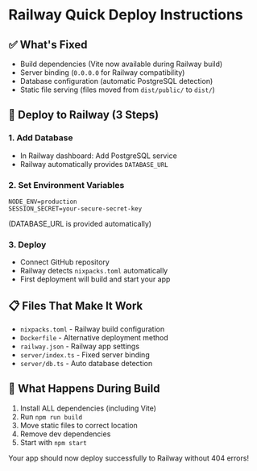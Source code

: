 # Railway Quick Deploy Instructions

## ✅ What's Fixed
- Build dependencies (Vite now available during Railway build)
- Server binding (`0.0.0.0` for Railway compatibility) 
- Database configuration (automatic PostgreSQL detection)
- Static file serving (files moved from `dist/public/` to `dist/`)

## 🚀 Deploy to Railway (3 Steps)

### 1. Add Database
- In Railway dashboard: Add PostgreSQL service
- Railway automatically provides `DATABASE_URL`

### 2. Set Environment Variables
```
NODE_ENV=production
SESSION_SECRET=your-secure-secret-key
```
(DATABASE_URL is provided automatically)

### 3. Deploy
- Connect GitHub repository
- Railway detects `nixpacks.toml` automatically
- First deployment will build and start your app

## 📋 Files That Make It Work
- `nixpacks.toml` - Railway build configuration
- `Dockerfile` - Alternative deployment method
- `railway.json` - Railway app settings
- `server/index.ts` - Fixed server binding
- `server/db.ts` - Auto database detection

## 🔧 What Happens During Build
1. Install ALL dependencies (including Vite)
2. Run `npm run build`
3. Move static files to correct location
4. Remove dev dependencies
5. Start with `npm start`

Your app should now deploy successfully to Railway without 404 errors!